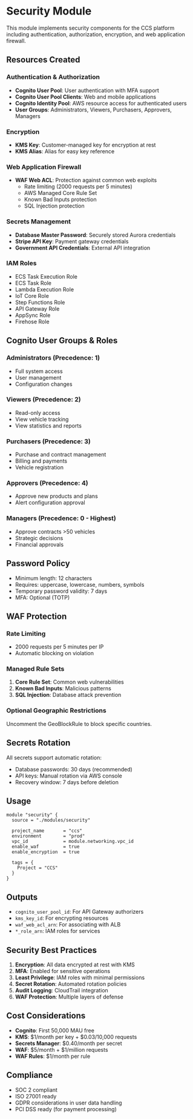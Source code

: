 # Security Module

This module implements security components for the CCS platform including authentication, authorization, encryption, and web application firewall.

## Resources Created

### Authentication & Authorization
- **Cognito User Pool**: User authentication with MFA support
- **Cognito User Pool Clients**: Web and mobile applications
- **Cognito Identity Pool**: AWS resource access for authenticated users
- **User Groups**: Administrators, Viewers, Purchasers, Approvers, Managers

### Encryption
- **KMS Key**: Customer-managed key for encryption at rest
- **KMS Alias**: Alias for easy key reference

### Web Application Firewall
- **WAF Web ACL**: Protection against common web exploits
  - Rate limiting (2000 requests per 5 minutes)
  - AWS Managed Core Rule Set
  - Known Bad Inputs protection
  - SQL Injection protection

### Secrets Management
- **Database Master Password**: Securely stored Aurora credentials
- **Stripe API Key**: Payment gateway credentials
- **Government API Credentials**: External API integration

### IAM Roles
- ECS Task Execution Role
- ECS Task Role
- Lambda Execution Role
- IoT Core Role
- Step Functions Role
- API Gateway Role
- AppSync Role
- Firehose Role

## Cognito User Groups & Roles

### Administrators (Precedence: 1)
- Full system access
- User management
- Configuration changes

### Viewers (Precedence: 2)
- Read-only access
- View vehicle tracking
- View statistics and reports

### Purchasers (Precedence: 3)
- Purchase and contract management
- Billing and payments
- Vehicle registration

### Approvers (Precedence: 4)
- Approve new products and plans
- Alert configuration approval

### Managers (Precedence: 0 - Highest)
- Approve contracts >50 vehicles
- Strategic decisions
- Financial approvals

## Password Policy

- Minimum length: 12 characters
- Requires: uppercase, lowercase, numbers, symbols
- Temporary password validity: 7 days
- MFA: Optional (TOTP)

## WAF Protection

### Rate Limiting
- 2000 requests per 5 minutes per IP
- Automatic blocking on violation

### Managed Rule Sets
1. **Core Rule Set**: Common web vulnerabilities
2. **Known Bad Inputs**: Malicious patterns
3. **SQL Injection**: Database attack prevention

### Optional Geographic Restrictions
Uncomment the GeoBlockRule to block specific countries.

## Secrets Rotation

All secrets support automatic rotation:
- Database passwords: 30 days (recommended)
- API keys: Manual rotation via AWS console
- Recovery window: 7 days before deletion

## Usage

```hcl
module "security" {
  source = "./modules/security"

  project_name       = "ccs"
  environment        = "prod"
  vpc_id             = module.networking.vpc_id
  enable_waf         = true
  enable_encryption  = true

  tags = {
    Project = "CCS"
  }
}
```

## Outputs

- `cognito_user_pool_id`: For API Gateway authorizers
- `kms_key_id`: For encrypting resources
- `waf_web_acl_arn`: For associating with ALB
- `*_role_arn`: IAM roles for services

## Security Best Practices

1. **Encryption**: All data encrypted at rest with KMS
2. **MFA**: Enabled for sensitive operations
3. **Least Privilege**: IAM roles with minimal permissions
4. **Secret Rotation**: Automated rotation policies
5. **Audit Logging**: CloudTrail integration
6. **WAF Protection**: Multiple layers of defense

## Cost Considerations

- **Cognito**: First 50,000 MAU free
- **KMS**: $1/month per key + $0.03/10,000 requests
- **Secrets Manager**: $0.40/month per secret
- **WAF**: $5/month + $1/million requests
- **WAF Rules**: $1/month per rule

## Compliance

- SOC 2 compliant
- ISO 27001 ready
- GDPR considerations in user data handling
- PCI DSS ready (for payment processing)

